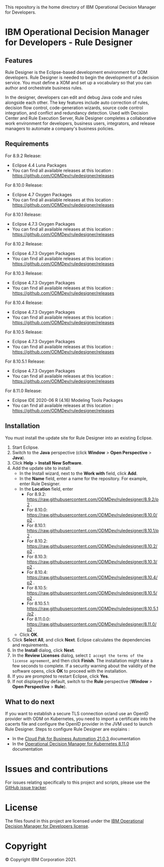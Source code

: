 This repository is the home directory of IBM Operational Decision Manager for Developers.

# IBM Operational Decision Manager for Developers - Rule Designer

## Features
Rule Designer is the Eclipse-based development environment for ODM developers. Rule Designer is needed to begin the development of a decision service. You must define a XOM and set up a vocabulary so that you can author and orchestrate business rules.

In the designer, developers can edit and debug Java code and rules alongside each other. The key features include auto correction of rules, decision flow control, code-generation wizards, source code control integration, and conflict and redundancy detection. Used with Decision Center and Rule Execution Server, Rule Designer completes a collaborative work environment for developers, business users, integrators, and release managers to automate a company's business policies.

## Requirements
For 8.9.2 Release:
 - Eclipse 4.4 Luna Packages
 - You can find all available releases at this location : https://github.com/ODMDev/ruledesigner/releases

For 8.10.0 Release:
 - Eclipse 4.7 Oxygen Packages
 - You can find all available releases at this location : https://github.com/ODMDev/ruledesigner/releases

For 8.10.1 Release:
 - Eclipse 4.7.3 Oxygen Packages
 - You can find all available releases at this location : https://github.com/ODMDev/ruledesigner/releases

For 8.10.2 Release:
  - Eclipse 4.7.3 Oxygen Packages
  - You can find all available releases at this location : https://github.com/ODMDev/ruledesigner/releases

For 8.10.3 Release:
   - Eclipse 4.7.3 Oxygen Packages
   - You can find all available releases at this location : https://github.com/ODMDev/ruledesigner/releases

For 8.10.4 Release:
   - Eclipse 4.7.3 Oxygen Packages
   - You can find all available releases at this location : https://github.com/ODMDev/ruledesigner/releases

For 8.10.5 Release:
   - Eclipse 4.7.3 Oxygen Packages
   - You can find all available releases at this location : https://github.com/ODMDev/ruledesigner/releases

For 8.10.5.1 Release:
   - Eclipse 4.7.3 Oxygen Packages
   - You can find all available releases at this location : https://github.com/ODMDev/ruledesigner/releases

For 8.11.0 Release:
   - Eclipse IDE 2020-06 R (4.16) Modeling Tools Packages 
   - You can find all available releases at this location : https://github.com/ODMDev/ruledesigner/releases


## Installation
You must install the update site for Rule Designer into an existing Eclipse.

1. Start Eclipse.
2. Switch to the **Java** perspective (click **Window** > **Open Perspective** > **Java**).
3. Click **Help** > **Install New Software**.
4. Add the update site to install:
   - In the Install wizard, next to the **Work with** field, click **Add**.
   - In the **Name** field, enter a name for the repository. For example, enter Rule Designer.
   - In the **Location** field, enter
   		- For 8.9.2:  https://raw.githubusercontent.com/ODMDev/ruledesigner/8.9.2/p2 .
   		- For 8.10.0:  https://raw.githubusercontent.com/ODMDev/ruledesigner/8.10.0/p2 .
     - For 8.10.1: https://raw.githubusercontent.com/ODMDev/ruledesigner/8.10.1/p2 .
     - For 8.10.2: https://raw.githubusercontent.com/ODMDev/ruledesigner/8.10.2/p2 .
     - For 8.10.3: https://raw.githubusercontent.com/ODMDev/ruledesigner/8.10.3/p2 .
     - For 8.10.4: https://raw.githubusercontent.com/ODMDev/ruledesigner/8.10.4/p2 .
     - For 8.10.5: https://raw.githubusercontent.com/ODMDev/ruledesigner/8.10.5/p2 .
     - For 8.10.5.1: https://raw.githubusercontent.com/ODMDev/ruledesigner/8.10.5.1/p2 .
     - For 8.11.0.0: https://raw.githubusercontent.com/ODMDev/ruledesigner/8.11.0/p2 .
   - Click **OK**.
5. Click **Select All**, and click **Next**. Eclipse calculates the dependencies and requirements.
6. In the **Install** dialog, click **Next**.
7. In the **Review Licenses** dialog, select `I accept the terms of the license agreement`, and then click **Finish**. The installation might take a few seconds to complete. If a security warning about the validity of the software opens, click **OK** to proceed with the installation.
8. If you are prompted to restart Eclipse, click **Yes**.
9. If not displayed by default, switch to the **Rule** perspective (**Window** > **Open Perspective** > **Rule**).

## What to do next
If you want to establish a secure TLS connection or/and use an OpenID provider with ODM on Kubernetes, you need to import a certificate into the cacerts file and configure the OpenID provider in the JVM used to launch Rule Designer. 
Steps to configure Rule Designer are explains :
- In the [Cloud Pak for Business Automation 21.0.3 ](https://www.ibm.com/docs/en/cloud-paks/cp-biz-automation/21.0.3?topic=designer-importing-security-certificate-in-rule) documentation
- In the [Operational Decision Manager for Kubernetes 8.11.0](https://www.ibm.com/docs/en/odm/8.11.0?topic=designer-importing-security-certificate-in-rule) documentation


# Issues and contributions
For issues relating specifically to this project and scripts, please use the [GitHub issue tracker](../../issues).

# License
The files found in this project are licensed under the [IBM Operational Decision Manager for Developers license](LICENSE).

# Copyright
© Copyright IBM Corporation 2021.
